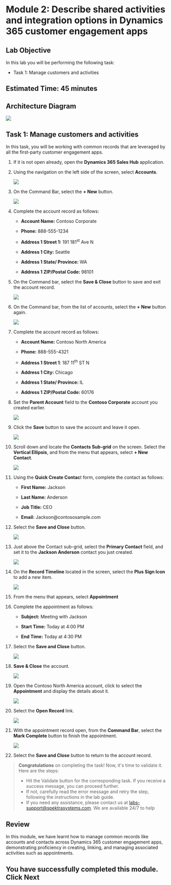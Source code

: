 # Module 2: Describe shared activities and integration options in Dynamics 365 customer engagement apps

## Lab Objective

In this lab you will be performing the following task:
  
- Task 1: Manage customers and activities

## Estimated Time: 45 minutes

## Architecture Diagram

   ![](./media/mod2.png)

## Task 1: Manage customers and activities

In this task, you will be working with common records that are leveraged by all the first-party customer engagement apps. 

1. If it is not open already, open the **Dynamics 365 Sales Hub** application.

1. Using the navigation on the left side of the screen, select **Accounts**.

   ![](./media/pp14.png)

1. On the Command Bar, select the **+ New** button.

   ![](./media/pp15.png)

1. Complete the account record as follows:

	- **Account Name:** Contoso Corporate 

	- **Phone:** 888-555-1234 

	- **Address 1 Street 1:** 191 181<sup data-htmlnode="">st</sup> Ave N 

	- **Address 1 City:** Seattle

	- **Address 1 State/ Province:** WA

	- **Address 1 ZIP/Postal Code:** 98101

1. On the Command bar, select the **Save & Close** button to save and exit the account record.

   ![](./media/pp16.png)

1. On the Command bar, from the list of accounts, select the **+ New** button again.

   ![](./media/pp17.png)

1. Complete the account record as follows:

	- **Account Name:** Contoso North America 

	- **Phone:** 888-555-4321 

	- **Address 1 Street 1**: 187 11<sup data-htmlnode="">th</sup> ST N 

	- **Address 1 City:** Chicago

	- **Address 1 State/ Province:** IL

	- **Address 1 ZIP/Postal Code:** 60176

1. Set the **Parent Account** field to the **Contoso Corporate** account you created earlier.

   ![](./media/pp18.png)

1. Click the **Save** button to save the account and leave it open.

   ![](./media/pp19.png)

1. Scroll down and locate the **Contacts Sub-grid** on the screen. Select the **Vertical Ellipsis**, and from the menu that appears, select **+ New Contact**.

   ![](./media/pp20.png)
 
1. Using the **Quick Create Contac**t form, complete the contact as follows:

	- **First Name:** Jackson

	- **Last Name:** Anderson 

	- **Job Title:** CEO

	- **Email:** Jackson<inject key="DeploymentID" enableCopy="false" />@contososample.com

1. Select the **Save and Close** button.

   ![](./media/pp21.png)

1. Just above the Contact sub-grid, select the **Primary Contact** field, and set it to the **Jackson Anderson** contact you just created.

   ![](./media/pp22.png)

1. On the **Record Timeline** located in the screen, select the **Plus Sign Icon** to add a new item.

   ![](./media/pp23.png)

1. From the menu that appears, select **Appointment**

1. Complete the appointment as follows:

	- **Subject:** Meeting with Jackson 

	- **Start Time:** Today at 4:00 PM

	- **End Time:** Today at 4:30 PM

1. Select the **Save and Close** button.

   ![](./media/pp24.png)

1. **Save & Close** the account.

   ![](./media/pp25.png)

1. Open the Contoso North America account, click to select the **Appointment** and display the details about it.

   ![](./media/pp26.png)

1. Select the **Open Record** link.

   ![](./media/pp27.png)

1. With the appointment record open, from the **Command Bar**, select the **Mark Complete** button to finish the appointment.

   ![](./media/pp28.png)

1. Select the **Save and Close** button to return to the account record.

  > **Congratulations** on completing the task! Now, it's time to validate it. Here are the steps:
  > - Hit the Validate button for the corresponding task. If you receive a success message, you can proceed further. 
  > - If not, carefully read the error message and retry the step, following the instructions in the lab guide.
  > - If you need any assistance, please contact us at labs-support@spektrasystems.com. We are available 24/7 to help

  <validation step="7cbb2a40-23ae-4a44-8803-245d152b8f7e" />

## Review
 
In this module, we have learnt how to  manage common records like accounts and contacts across Dynamics 365 customer engagement apps, demonstrating proficiency in creating, linking, and managing associated activities such as appointments.

## You have successfully completed this module. Click Next
